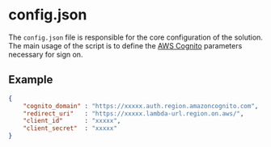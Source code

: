 # config.json

The `config.json` file is responsible for the core configuration of the solution.  The main usage of the script is to define the [AWS Cognito](https://aws.amazon.com/awscognito) parameters necessary for sign on.

## Example

```json
{
    "cognito_domain" : "https://xxxxx.auth.region.amazoncognito.com",
    "redirect_uri"   : "https://xxxxx.lambda-url.region.on.aws/",
    "client_id"      : "xxxxx",
    "client_secret"  : "xxxxx"
}
```